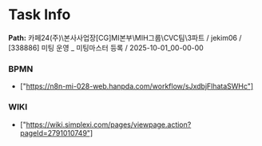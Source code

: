 # Task Info

**Path:** 카페24(주)\본사사업장\[CG]MI본부\MIH그룹\CVC팀\3파트 / jekim06 / [338886] 미팅 운영 _ 미팅마스터 등록 / 2025-10-01_00-00-00

### BPMN
- ["https://n8n-mi-028-web.hanpda.com/workflow/sJxdbjFlhataSWHc"]

### WIKI
- ["https://wiki.simplexi.com/pages/viewpage.action?pageId=2791010749"]

